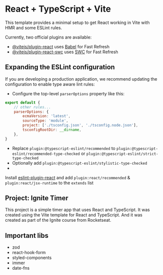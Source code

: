 # React + TypeScript + Vite

This template provides a minimal setup to get React working in Vite with HMR and
some ESLint rules.

Currently, two official plugins are available:

- [@vitejs/plugin-react](https://github.com/vitejs/vite-plugin-react/blob/main/packages/plugin-react/README.md)
  uses [Babel](https://babeljs.io/) for Fast Refresh
- [@vitejs/plugin-react-swc](https://github.com/vitejs/vite-plugin-react-swc)
  uses [SWC](https://swc.rs/) for Fast Refresh

## Expanding the ESLint configuration

If you are developing a production application, we recommend updating the
configuration to enable type aware lint rules:

- Configure the top-level `parserOptions` property like this:

```js
export default {
    // other rules...
    parserOptions: {
        ecmaVersion: 'latest',
        sourceType: 'module',
        project: ['./tsconfig.json', './tsconfig.node.json'],
        tsconfigRootDir: __dirname,
    },
}
```

- Replace `plugin:@typescript-eslint/recommended`
  to `plugin:@typescript-eslint/recommended-type-checked`
  or `plugin:@typescript-eslint/strict-type-checked`
- Optionally add `plugin:@typescript-eslint/stylistic-type-checked`
-
Install [eslint-plugin-react](https://github.com/jsx-eslint/eslint-plugin-react)
and add `plugin:react/recommended` & `plugin:react/jsx-runtime` to the `extends`
list

## Project: Ignite Timer

This project is a simple timer app that uses React and TypeScript. It was
created using the Vite template for React and TypeScript.
And it was created as part of the Ignite course from Rocketseat.

## Important libs

- zod
- react-hook-form
- styled-components
- immer
- date-fns
